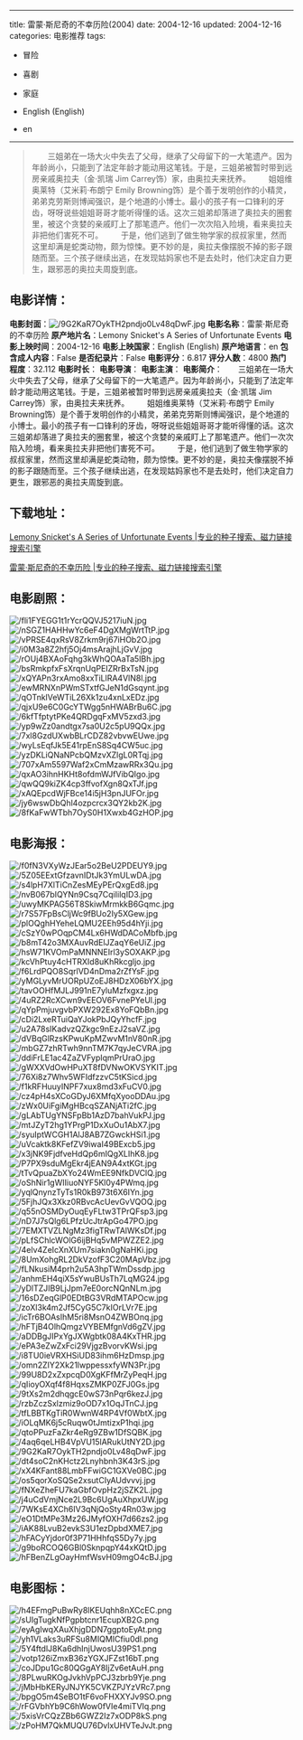 
---
title: 雷蒙·斯尼奇的不幸历险(2004)
date: 2004-12-16
updated: 2004-12-16
categories: 电影推荐
tags:
- 冒险
- 喜剧
- 家庭

- English (English)
- en
---


> 　　三姐弟在一场大火中失去了父母，继承了父母留下的一大笔遗产。因为年龄尚小，只能到了法定年龄才能动用这笔钱。于是，三姐弟被暂时带到远房亲戚奥拉夫（金·凯瑞 Jim Carrey饰）家，由奥拉夫来抚养。 　　姐姐维奥莱特（艾米莉·布朗宁 Emily Browning饰）是个善于发明创作的小精灵，弟弟克劳斯则博闻强识，是个地道的小博士。最小的孩子有一口锋利的牙齿，呀呀说些姐姐哥哥才能听得懂的话。这次三姐弟却落进了奥拉夫的圈套里，被这个贪婪的亲戚盯上了那笔遗产。他们一次次陷入险境，看来奥拉夫非把他们害死不可。 　　于是，他们逃到了做生物学家的叔叔家里，然而这里却满是蛇类动物，颇为惊悚。更不妙的是，奥拉夫像摆脱不掉的影子跟随而至。三个孩子继续出逃，在发现姑妈家也不是去处时，他们决定自力更生，跟邪恶的奥拉夫周旋到底。

## **电影详情**：

**电影封面**：<img src="https://image.tmdb.org/t/p/w200/9G2KaR7OykTH2pndjo0Lv48qDwF.jpg" alt="/9G2KaR7OykTH2pndjo0Lv48qDwF.jpg" title="/9G2KaR7OykTH2pndjo0Lv48qDwF.jpg">
**电影名称**：雷蒙·斯尼奇的不幸历险
**原产地片名**：Lemony Snicket's A Series of Unfortunate Events
**电影上映时间**：2004-12-16
**电影上映国家**：English (English)
**原产地语言**：en
**包含成人内容**：False
**是否纪录片**：False
**电影评分**：6.817
**评分人数**：4800
**热门程度**：32.112
**电影时长**：
**电影导演**：
**电影主演**：
**电影简介**：　　三姐弟在一场大火中失去了父母，继承了父母留下的一大笔遗产。因为年龄尚小，只能到了法定年龄才能动用这笔钱。于是，三姐弟被暂时带到远房亲戚奥拉夫（金·凯瑞 Jim Carrey饰）家，由奥拉夫来抚养。 　　姐姐维奥莱特（艾米莉·布朗宁 Emily Browning饰）是个善于发明创作的小精灵，弟弟克劳斯则博闻强识，是个地道的小博士。最小的孩子有一口锋利的牙齿，呀呀说些姐姐哥哥才能听得懂的话。这次三姐弟却落进了奥拉夫的圈套里，被这个贪婪的亲戚盯上了那笔遗产。他们一次次陷入险境，看来奥拉夫非把他们害死不可。 　　于是，他们逃到了做生物学家的叔叔家里，然而这里却满是蛇类动物，颇为惊悚。更不妙的是，奥拉夫像摆脱不掉的影子跟随而至。三个孩子继续出逃，在发现姑妈家也不是去处时，他们决定自力更生，跟邪恶的奥拉夫周旋到底。

## **下载地址**：
[Lemony Snicket's A Series of Unfortunate Events |专业的种子搜索、磁力链接搜索引擎](https://movie.amd794.com:2083/?search=Lemony%20Snicket%27s%20A%20Series%20of%20Unfortunate%20Events&ordering=&mode=match_phrase&page_size=10&page=1)

[雷蒙·斯尼奇的不幸历险 |专业的种子搜索、磁力链接搜索引擎](https://movie.amd794.com:2083/?search=%E9%9B%B7%E8%92%99%C2%B7%E6%96%AF%E5%B0%BC%E5%A5%87%E7%9A%84%E4%B8%8D%E5%B9%B8%E5%8E%86%E9%99%A9&ordering=&mode=match_phrase&page_size=10&page=1)
 

## **电影剧照**：
<img src="https://image.tmdb.org/t/p/original/fli1FYEGG1t1rYcrQQVJ5217iuN.jpg" alt="/fli1FYEGG1t1rYcrQQVJ5217iuN.jpg" title="/fli1FYEGG1t1rYcrQQVJ5217iuN.jpg"><img src="https://image.tmdb.org/t/p/original/nSGZ1HAHHwYc6eF4DgXMgWrtTtP.jpg" alt="/nSGZ1HAHHwYc6eF4DgXMgWrtTtP.jpg" title="/nSGZ1HAHHwYc6eF4DgXMgWrtTtP.jpg"><img src="https://image.tmdb.org/t/p/original/vPRSE4qxRsV8Zrkm9rj67iHOb2O.jpg" alt="/vPRSE4qxRsV8Zrkm9rj67iHOb2O.jpg" title="/vPRSE4qxRsV8Zrkm9rj67iHOb2O.jpg"><img src="https://image.tmdb.org/t/p/original/i0M3a8Z2hfj5Oj4msArajhLjGvV.jpg" alt="/i0M3a8Z2hfj5Oj4msArajhLjGvV.jpg" title="/i0M3a8Z2hfj5Oj4msArajhLjGvV.jpg"><img src="https://image.tmdb.org/t/p/original/rOUj4BXAoFqhg3kWhQOAaTa5IBh.jpg" alt="/rOUj4BXAoFqhg3kWhQOAaTa5IBh.jpg" title="/rOUj4BXAoFqhg3kWhQOAaTa5IBh.jpg"><img src="https://image.tmdb.org/t/p/original/bsRmkpfxFsXrqnUqPEIZRrBxTsN.jpg" alt="/bsRmkpfxFsXrqnUqPEIZRrBxTsN.jpg" title="/bsRmkpfxFsXrqnUqPEIZRrBxTsN.jpg"><img src="https://image.tmdb.org/t/p/original/xQYAPn3rxAmo8xxTiLlRA4VlN8l.jpg" alt="/xQYAPn3rxAmo8xxTiLlRA4VlN8l.jpg" title="/xQYAPn3rxAmo8xxTiLlRA4VlN8l.jpg"><img src="https://image.tmdb.org/t/p/original/ewMRNXnPWmSTxtfGJeN1dGsqynt.jpg" alt="/ewMRNXnPWmSTxtfGJeN1dGsqynt.jpg" title="/ewMRNXnPWmSTxtfGJeN1dGsqynt.jpg"><img src="https://image.tmdb.org/t/p/original/qOTnklVeWTiL26Xk1zu4xnLxEDz.jpg" alt="/qOTnklVeWTiL26Xk1zu4xnLxEDz.jpg" title="/qOTnklVeWTiL26Xk1zu4xnLxEDz.jpg"><img src="https://image.tmdb.org/t/p/original/qjxU9e6C0GcYTWgg5nHWABrBu6C.jpg" alt="/qjxU9e6C0GcYTWgg5nHWABrBu6C.jpg" title="/qjxU9e6C0GcYTWgg5nHWABrBu6C.jpg"><img src="https://image.tmdb.org/t/p/original/6kfTfptytPKe4QRDgqFxMV5zxd3.jpg" alt="/6kfTfptytPKe4QRDgqFxMV5zxd3.jpg" title="/6kfTfptytPKe4QRDgqFxMV5zxd3.jpg"><img src="https://image.tmdb.org/t/p/original/yp9wZz0andtgx7sa0U2c5pU9QQx.jpg" alt="/yp9wZz0andtgx7sa0U2c5pU9QQx.jpg" title="/yp9wZz0andtgx7sa0U2c5pU9QQx.jpg"><img src="https://image.tmdb.org/t/p/original/7xl8GzdUXwbBLrCDZ82vbvwEUwe.jpg" alt="/7xl8GzdUXwbBLrCDZ82vbvwEUwe.jpg" title="/7xl8GzdUXwbBLrCDZ82vbvwEUwe.jpg"><img src="https://image.tmdb.org/t/p/original/wyLsEqfJk5E41rpEnS8Sq4CW5uc.jpg" alt="/wyLsEqfJk5E41rpEnS8Sq4CW5uc.jpg" title="/wyLsEqfJk5E41rpEnS8Sq4CW5uc.jpg"><img src="https://image.tmdb.org/t/p/original/yzDKLiQNaNPcbQMzvXZlgL0RTqj.jpg" alt="/yzDKLiQNaNPcbQMzvXZlgL0RTqj.jpg" title="/yzDKLiQNaNPcbQMzvXZlgL0RTqj.jpg"><img src="https://image.tmdb.org/t/p/original/707xAm5597Waf2xCmMzawRRx3Qu.jpg" alt="/707xAm5597Waf2xCmMzawRRx3Qu.jpg" title="/707xAm5597Waf2xCmMzawRRx3Qu.jpg"><img src="https://image.tmdb.org/t/p/original/qxAO3ihnHKHt8ofdmWJfVibQIgo.jpg" alt="/qxAO3ihnHKHt8ofdmWJfVibQIgo.jpg" title="/qxAO3ihnHKHt8ofdmWJfVibQIgo.jpg"><img src="https://image.tmdb.org/t/p/original/qwQQ9kiZK4cp3ffvofXgn8QxTJf.jpg" alt="/qwQQ9kiZK4cp3ffvofXgn8QxTJf.jpg" title="/qwQQ9kiZK4cp3ffvofXgn8QxTJf.jpg"><img src="https://image.tmdb.org/t/p/original/xAQEpcdWjFBce14i5jH3pnJUFOr.jpg" alt="/xAQEpcdWjFBce14i5jH3pnJUFOr.jpg" title="/xAQEpcdWjFBce14i5jH3pnJUFOr.jpg"><img src="https://image.tmdb.org/t/p/original/jy6wswDbQhl4ozpcrcx3QY2kb2K.jpg" alt="/jy6wswDbQhl4ozpcrcx3QY2kb2K.jpg" title="/jy6wswDbQhl4ozpcrcx3QY2kb2K.jpg"><img src="https://image.tmdb.org/t/p/original/8fKaFwWTbh7OyS0H1Xwxb4GzHOP.jpg" alt="/8fKaFwWTbh7OyS0H1Xwxb4GzHOP.jpg" title="/8fKaFwWTbh7OyS0H1Xwxb4GzHOP.jpg">

## **电影海报**：
<img src="https://image.tmdb.org/t/p/original/f0fN3VXyWzJEar5o2BeU2PDEUY9.jpg" alt="/f0fN3VXyWzJEar5o2BeU2PDEUY9.jpg" title="/f0fN3VXyWzJEar5o2BeU2PDEUY9.jpg"><img src="https://image.tmdb.org/t/p/original/5Z05EExtGfzavnIDtJk3YmULwDA.jpg" alt="/5Z05EExtGfzavnIDtJk3YmULwDA.jpg" title="/5Z05EExtGfzavnIDtJk3YmULwDA.jpg"><img src="https://image.tmdb.org/t/p/original/s4lpH7XlTiCnZesMEyPErQxgEd8.jpg" alt="/s4lpH7XlTiCnZesMEyPErQxgEd8.jpg" title="/s4lpH7XlTiCnZesMEyPErQxgEd8.jpg"><img src="https://image.tmdb.org/t/p/original/nvB067bIQYNn9Csq7CqiIilqID3.jpg" alt="/nvB067bIQYNn9Csq7CqiIilqID3.jpg" title="/nvB067bIQYNn9Csq7CqiIilqID3.jpg"><img src="https://image.tmdb.org/t/p/original/uwyMKPAG56T8SkiwMrmkkB6Gqmc.jpg" alt="/uwyMKPAG56T8SkiwMrmkkB6Gqmc.jpg" title="/uwyMKPAG56T8SkiwMrmkkB6Gqmc.jpg"><img src="https://image.tmdb.org/t/p/original/r7S57FpBsCljWc9fBUo2Iy5XGew.jpg" alt="/r7S57FpBsCljWc9fBUo2Iy5XGew.jpg" title="/r7S57FpBsCljWc9fBUo2Iy5XGew.jpg"><img src="https://image.tmdb.org/t/p/original/plOQghHYeheLQMU2EEh95d4hYji.jpg" alt="/plOQghHYeheLQMU2EEh95d4hYji.jpg" title="/plOQghHYeheLQMU2EEh95d4hYji.jpg"><img src="https://image.tmdb.org/t/p/original/cSzY0wPOqpCM4Lx6HWdDACoMbfb.jpg" alt="/cSzY0wPOqpCM4Lx6HWdDACoMbfb.jpg" title="/cSzY0wPOqpCM4Lx6HWdDACoMbfb.jpg"><img src="https://image.tmdb.org/t/p/original/b8mT42o3MXAuvRdElJZaqY6eUiZ.jpg" alt="/b8mT42o3MXAuvRdElJZaqY6eUiZ.jpg" title="/b8mT42o3MXAuvRdElJZaqY6eUiZ.jpg"><img src="https://image.tmdb.org/t/p/original/hsW71KVOmPaMNNNEIrl3ySOXAKP.jpg" alt="/hsW71KVOmPaMNNNEIrl3ySOXAKP.jpg" title="/hsW71KVOmPaMNNNEIrl3ySOXAKP.jpg"><img src="https://image.tmdb.org/t/p/original/kcVhPtuy4cHTRXId8uKhRkcgljo.jpg" alt="/kcVhPtuy4cHTRXId8uKhRkcgljo.jpg" title="/kcVhPtuy4cHTRXId8uKhRkcgljo.jpg"><img src="https://image.tmdb.org/t/p/original/f6LrdPQO8SqrlVD4nDma2rZfYsF.jpg" alt="/f6LrdPQO8SqrlVD4nDma2rZfYsF.jpg" title="/f6LrdPQO8SqrlVD4nDma2rZfYsF.jpg"><img src="https://image.tmdb.org/t/p/original/yMGLyvMrUORpUZoEJ8HDzX06bYX.jpg" alt="/yMGLyvMrUORpUZoEJ8HDzX06bYX.jpg" title="/yMGLyvMrUORpUZoEJ8HDzX06bYX.jpg"><img src="https://image.tmdb.org/t/p/original/tavOOHfMJLJ991nE7yluMzfxgxz.jpg" alt="/tavOOHfMJLJ991nE7yluMzfxgxz.jpg" title="/tavOOHfMJLJ991nE7yluMzfxgxz.jpg"><img src="https://image.tmdb.org/t/p/original/4uRZ2RcXCwn9vEEOV6FvnePYeUl.jpg" alt="/4uRZ2RcXCwn9vEEOV6FvnePYeUl.jpg" title="/4uRZ2RcXCwn9vEEOV6FvnePYeUl.jpg"><img src="https://image.tmdb.org/t/p/original/qYpPmjuvgvbPXW292Ex8YoFQbBn.jpg" alt="/qYpPmjuvgvbPXW292Ex8YoFQbBn.jpg" title="/qYpPmjuvgvbPXW292Ex8YoFQbBn.jpg"><img src="https://image.tmdb.org/t/p/original/cDi2LxeRTuiQaYJokPbJQyYhcfF.jpg" alt="/cDi2LxeRTuiQaYJokPbJQyYhcfF.jpg" title="/cDi2LxeRTuiQaYJokPbJQyYhcfF.jpg"><img src="https://image.tmdb.org/t/p/original/u2A78sIKadvzQZkgc9nEzJ2saVZ.jpg" alt="/u2A78sIKadvzQZkgc9nEzJ2saVZ.jpg" title="/u2A78sIKadvzQZkgc9nEzJ2saVZ.jpg"><img src="https://image.tmdb.org/t/p/original/dVBqGlRzsKPwuKpMZwvM1nV80nR.jpg" alt="/dVBqGlRzsKPwuKpMZwvM1nV80nR.jpg" title="/dVBqGlRzsKPwuKpMZwvM1nV80nR.jpg"><img src="https://image.tmdb.org/t/p/original/mbGZ7zhRTwh9nnTM7K7qyJeCVRA.jpg" alt="/mbGZ7zhRTwh9nnTM7K7qyJeCVRA.jpg" title="/mbGZ7zhRTwh9nnTM7K7qyJeCVRA.jpg"><img src="https://image.tmdb.org/t/p/original/ddiFrLE1ac4ZaZVFypIqmPrUraO.jpg" alt="/ddiFrLE1ac4ZaZVFypIqmPrUraO.jpg" title="/ddiFrLE1ac4ZaZVFypIqmPrUraO.jpg"><img src="https://image.tmdb.org/t/p/original/gWXXVdOwHPuXT8fDVNwOKVSYKIT.jpg" alt="/gWXXVdOwHPuXT8fDVNwOKVSYKIT.jpg" title="/gWXXVdOwHPuXT8fDVNwOKVSYKIT.jpg"><img src="https://image.tmdb.org/t/p/original/76Xi8z7Whv5WFIdfzzvC5tKSicd.jpg" alt="/76Xi8z7Whv5WFIdfzzvC5tKSicd.jpg" title="/76Xi8z7Whv5WFIdfzzvC5tKSicd.jpg"><img src="https://image.tmdb.org/t/p/original/f1kRFHuuyINPF7xux8md3xFuCV0.jpg" alt="/f1kRFHuuyINPF7xux8md3xFuCV0.jpg" title="/f1kRFHuuyINPF7xux8md3xFuCV0.jpg"><img src="https://image.tmdb.org/t/p/original/cz4pH4sXCoGDyJ6XMfqXyooDDAu.jpg" alt="/cz4pH4sXCoGDyJ6XMfqXyooDDAu.jpg" title="/cz4pH4sXCoGDyJ6XMfqXyooDDAu.jpg"><img src="https://image.tmdb.org/t/p/original/zWx0UiFgiMgHBcqSZANjATi2fC.jpg" alt="/zWx0UiFgiMgHBcqSZANjATi2fC.jpg" title="/zWx0UiFgiMgHBcqSZANjATi2fC.jpg"><img src="https://image.tmdb.org/t/p/original/gLAbTUgYNSFpBb1AzD7bahVukPJ.jpg" alt="/gLAbTUgYNSFpBb1AzD7bahVukPJ.jpg" title="/gLAbTUgYNSFpBb1AzD7bahVukPJ.jpg"><img src="https://image.tmdb.org/t/p/original/mtJZyT2hg1YPrgP1DxXuOu1AbX7.jpg" alt="/mtJZyT2hg1YPrgP1DxXuOu1AbX7.jpg" title="/mtJZyT2hg1YPrgP1DxXuOu1AbX7.jpg"><img src="https://image.tmdb.org/t/p/original/syuIptWCGH1AlJ8AB7ZGwckHSi1.jpg" alt="/syuIptWCGH1AlJ8AB7ZGwckHSi1.jpg" title="/syuIptWCGH1AlJ8AB7ZGwckHSi1.jpg"><img src="https://image.tmdb.org/t/p/original/uVcaktk8KFefZV9iwaI49BExcb5.jpg" alt="/uVcaktk8KFefZV9iwaI49BExcb5.jpg" title="/uVcaktk8KFefZV9iwaI49BExcb5.jpg"><img src="https://image.tmdb.org/t/p/original/x3jNK9FjdfveHdQp6mIQgXLIhK8.jpg" alt="/x3jNK9FjdfveHdQp6mIQgXLIhK8.jpg" title="/x3jNK9FjdfveHdQp6mIQgXLIhK8.jpg"><img src="https://image.tmdb.org/t/p/original/P7PX9sduMgEkr4jEAN9A4xtKGt.jpg" alt="/P7PX9sduMgEkr4jEAN9A4xtKGt.jpg" title="/P7PX9sduMgEkr4jEAN9A4xtKGt.jpg"><img src="https://image.tmdb.org/t/p/original/tTvQpuaZbXYo24WmEE9NfkDVClQ.jpg" alt="/tTvQpuaZbXYo24WmEE9NfkDVClQ.jpg" title="/tTvQpuaZbXYo24WmEE9NfkDVClQ.jpg"><img src="https://image.tmdb.org/t/p/original/oShNir1gWIIiuoNYF5Kl0y4PWmq.jpg" alt="/oShNir1gWIIiuoNYF5Kl0y4PWmq.jpg" title="/oShNir1gWIIiuoNYF5Kl0y4PWmq.jpg"><img src="https://image.tmdb.org/t/p/original/yqlQnynzTyTs1R0kB973t6X6IYn.jpg" alt="/yqlQnynzTyTs1R0kB973t6X6IYn.jpg" title="/yqlQnynzTyTs1R0kB973t6X6IYn.jpg"><img src="https://image.tmdb.org/t/p/original/5FjhJQx3Xkz0RBvcAcUevGvVQOQ.jpg" alt="/5FjhJQx3Xkz0RBvcAcUevGvVQOQ.jpg" title="/5FjhJQx3Xkz0RBvcAcUevGvVQOQ.jpg"><img src="https://image.tmdb.org/t/p/original/q55nOSMDyOuqEyFLtw3TPrQFsp3.jpg" alt="/q55nOSMDyOuqEyFLtw3TPrQFsp3.jpg" title="/q55nOSMDyOuqEyFLtw3TPrQFsp3.jpg"><img src="https://image.tmdb.org/t/p/original/nD7J7sQlg6LPfzUcJtrApGo47PO.jpg" alt="/nD7J7sQlg6LPfzUcJtrApGo47PO.jpg" title="/nD7J7sQlg6LPfzUcJtrApGo47PO.jpg"><img src="https://image.tmdb.org/t/p/original/7EMXTVZLNgMz3figTRwTAlWKsDf.jpg" alt="/7EMXTVZLNgMz3figTRwTAlWKsDf.jpg" title="/7EMXTVZLNgMz3figTRwTAlWKsDf.jpg"><img src="https://image.tmdb.org/t/p/original/pLfSChlcWOlG6ijBHq5vMPWZZE2.jpg" alt="/pLfSChlcWOlG6ijBHq5vMPWZZE2.jpg" title="/pLfSChlcWOlG6ijBHq5vMPWZZE2.jpg"><img src="https://image.tmdb.org/t/p/original/4elv4ZeIcXnXUm7siakn0gNaHKi.jpg" alt="/4elv4ZeIcXnXUm7siakn0gNaHKi.jpg" title="/4elv4ZeIcXnXUm7siakn0gNaHKi.jpg"><img src="https://image.tmdb.org/t/p/original/8UmXohgRL2DkVzofF3C20MApVbz.jpg" alt="/8UmXohgRL2DkVzofF3C20MApVbz.jpg" title="/8UmXohgRL2DkVzofF3C20MApVbz.jpg"><img src="https://image.tmdb.org/t/p/original/fLNkusiM4prh2u5A3hpTWmDssdp.jpg" alt="/fLNkusiM4prh2u5A3hpTWmDssdp.jpg" title="/fLNkusiM4prh2u5A3hpTWmDssdp.jpg"><img src="https://image.tmdb.org/t/p/original/anhmEH4qiX5sYwuBUsTh7LqMG24.jpg" alt="/anhmEH4qiX5sYwuBUsTh7LqMG24.jpg" title="/anhmEH4qiX5sYwuBUsTh7LqMG24.jpg"><img src="https://image.tmdb.org/t/p/original/yDlTZJIB9LjJpm7eE0orcNQnNLm.jpg" alt="/yDlTZJIB9LjJpm7eE0orcNQnNLm.jpg" title="/yDlTZJIB9LjJpm7eE0orcNQnNLm.jpg"><img src="https://image.tmdb.org/t/p/original/16sDZeqGlP0EDtBG3VRdMTAPOcw.jpg" alt="/16sDZeqGlP0EDtBG3VRdMTAPOcw.jpg" title="/16sDZeqGlP0EDtBG3VRdMTAPOcw.jpg"><img src="https://image.tmdb.org/t/p/original/zoXl3k4m2Jf5CyG5C7kIOrLVr7E.jpg" alt="/zoXl3k4m2Jf5CyG5C7kIOrLVr7E.jpg" title="/zoXl3k4m2Jf5CyG5C7kIOrLVr7E.jpg"><img src="https://image.tmdb.org/t/p/original/icTr6BOAsIhM5ri8MsnO4ZWBOnq.jpg" alt="/icTr6BOAsIhM5ri8MsnO4ZWBOnq.jpg" title="/icTr6BOAsIhM5ri8MsnO4ZWBOnq.jpg"><img src="https://image.tmdb.org/t/p/original/hFTjB4OlhQmgzVYBEMfgnVd6gZV.jpg" alt="/hFTjB4OlhQmgzVYBEMfgnVd6gZV.jpg" title="/hFTjB4OlhQmgzVYBEMfgnVd6gZV.jpg"><img src="https://image.tmdb.org/t/p/original/aDDBgJIPxYgJXWgbtk08A4KxTHR.jpg" alt="/aDDBgJIPxYgJXWgbtk08A4KxTHR.jpg" title="/aDDBgJIPxYgJXWgbtk08A4KxTHR.jpg"><img src="https://image.tmdb.org/t/p/original/ePA3eZwZxFci29VjgzBvorvKWsi.jpg" alt="/ePA3eZwZxFci29VjgzBvorvKWsi.jpg" title="/ePA3eZwZxFci29VjgzBvorvKWsi.jpg"><img src="https://image.tmdb.org/t/p/original/i8TU0ieVRXHSiUD83ihm6HzDmsp.jpg" alt="/i8TU0ieVRXHSiUD83ihm6HzDmsp.jpg" title="/i8TU0ieVRXHSiUD83ihm6HzDmsp.jpg"><img src="https://image.tmdb.org/t/p/original/omn2ZIY2Xk21lwppessxfyWN3Pr.jpg" alt="/omn2ZIY2Xk21lwppessxfyWN3Pr.jpg" title="/omn2ZIY2Xk21lwppessxfyWN3Pr.jpg"><img src="https://image.tmdb.org/t/p/original/99U8D2xZxpcqD0XgKFfMrZyPeqH.jpg" alt="/99U8D2xZxpcqD0XgKFfMrZyPeqH.jpg" title="/99U8D2xZxpcqD0XgKFfMrZyPeqH.jpg"><img src="https://image.tmdb.org/t/p/original/qIioyOXqf4f8HqxsZMKP0ZFJ0Gs.jpg" alt="/qIioyOXqf4f8HqxsZMKP0ZFJ0Gs.jpg" title="/qIioyOXqf4f8HqxsZMKP0ZFJ0Gs.jpg"><img src="https://image.tmdb.org/t/p/original/9tXs2m2dhqgcE0wS73nPqr6kezJ.jpg" alt="/9tXs2m2dhqgcE0wS73nPqr6kezJ.jpg" title="/9tXs2m2dhqgcE0wS73nPqr6kezJ.jpg"><img src="https://image.tmdb.org/t/p/original/rzbZczSxlzmiz9oOD7x1OqJTnCJ.jpg" alt="/rzbZczSxlzmiz9oOD7x1OqJTnCJ.jpg" title="/rzbZczSxlzmiz9oOD7x1OqJTnCJ.jpg"><img src="https://image.tmdb.org/t/p/original/tfLBBTKgTiR0WwnW4RP4Vf0WbtX.jpg" alt="/tfLBBTKgTiR0WwnW4RP4Vf0WbtX.jpg" title="/tfLBBTKgTiR0WwnW4RP4Vf0WbtX.jpg"><img src="https://image.tmdb.org/t/p/original/iOLqMK6j5cRuqw0tJmtizxP1hqi.jpg" alt="/iOLqMK6j5cRuqw0tJmtizxP1hqi.jpg" title="/iOLqMK6j5cRuqw0tJmtizxP1hqi.jpg"><img src="https://image.tmdb.org/t/p/original/qtoPPuzFaZkr4eRg9ZBw1DfSQBK.jpg" alt="/qtoPPuzFaZkr4eRg9ZBw1DfSQBK.jpg" title="/qtoPPuzFaZkr4eRg9ZBw1DfSQBK.jpg"><img src="https://image.tmdb.org/t/p/original/4aq6qeLHB4VpVU15lARukUtNY2D.jpg" alt="/4aq6qeLHB4VpVU15lARukUtNY2D.jpg" title="/4aq6qeLHB4VpVU15lARukUtNY2D.jpg"><img src="https://image.tmdb.org/t/p/original/9G2KaR7OykTH2pndjo0Lv48qDwF.jpg" alt="/9G2KaR7OykTH2pndjo0Lv48qDwF.jpg" title="/9G2KaR7OykTH2pndjo0Lv48qDwF.jpg"><img src="https://image.tmdb.org/t/p/original/dt4soC2nKHctz2Lnyhbnh3K43rS.jpg" alt="/dt4soC2nKHctz2Lnyhbnh3K43rS.jpg" title="/dt4soC2nKHctz2Lnyhbnh3K43rS.jpg"><img src="https://image.tmdb.org/t/p/original/xX4KFant88LmbFFwiGC1GXVe0BC.jpg" alt="/xX4KFant88LmbFFwiGC1GXVe0BC.jpg" title="/xX4KFant88LmbFFwiGC1GXVe0BC.jpg"><img src="https://image.tmdb.org/t/p/original/os5qorXoSQSe2xsutCIyAUdvvvj.jpg" alt="/os5qorXoSQSe2xsutCIyAUdvvvj.jpg" title="/os5qorXoSQSe2xsutCIyAUdvvvj.jpg"><img src="https://image.tmdb.org/t/p/original/fNXeZheFU7kaGbfOvpHz2jSZK2L.jpg" alt="/fNXeZheFU7kaGbfOvpHz2jSZK2L.jpg" title="/fNXeZheFU7kaGbfOvpHz2jSZK2L.jpg"><img src="https://image.tmdb.org/t/p/original/j4uCdVmjNce2L9Bc6UgAuXhpxUW.jpg" alt="/j4uCdVmjNce2L9Bc6UgAuXhpxUW.jpg" title="/j4uCdVmjNce2L9Bc6UgAuXhpxUW.jpg"><img src="https://image.tmdb.org/t/p/original/7WKsE4XCh6IV3qNjQoSty4Rn03w.jpg" alt="/7WKsE4XCh6IV3qNjQoSty4Rn03w.jpg" title="/7WKsE4XCh6IV3qNjQoSty4Rn03w.jpg"><img src="https://image.tmdb.org/t/p/original/eO1DtMPe3Mz26JMyfOXH7d66zs2.jpg" alt="/eO1DtMPe3Mz26JMyfOXH7d66zs2.jpg" title="/eO1DtMPe3Mz26JMyfOXH7d66zs2.jpg"><img src="https://image.tmdb.org/t/p/original/iAK88LvuB2evkS3U1ezDpbdXME7.jpg" alt="/iAK88LvuB2evkS3U1ezDpbdXME7.jpg" title="/iAK88LvuB2evkS3U1ezDpbdXME7.jpg"><img src="https://image.tmdb.org/t/p/original/hFACyYjdor0f3P71HHhfqS5Dy7y.jpg" alt="/hFACyYjdor0f3P71HHhfqS5Dy7y.jpg" title="/hFACyYjdor0f3P71HHhfqS5Dy7y.jpg"><img src="https://image.tmdb.org/t/p/original/g9boRCOQ6GBl0SknpqpY44xKQtD.jpg" alt="/g9boRCOQ6GBl0SknpqpY44xKQtD.jpg" title="/g9boRCOQ6GBl0SknpqpY44xKQtD.jpg"><img src="https://image.tmdb.org/t/p/original/hFBenZLgOayHmfWsvH09mgO4cBJ.jpg" alt="/hFBenZLgOayHmfWsvH09mgO4cBJ.jpg" title="/hFBenZLgOayHmfWsvH09mgO4cBJ.jpg">

## **电影图标**：
<img src="https://image.tmdb.org/t/p/original/h4EFmgPuBwRy8lKEUqhh8nXCcEC.png" alt="/h4EFmgPuBwRy8lKEUqhh8nXCcEC.png" title="/h4EFmgPuBwRy8lKEUqhh8nXCcEC.png"><img src="https://image.tmdb.org/t/p/original/sUIgTugkNfPgpbtcnr1EcupXB2G.png" alt="/sUIgTugkNfPgpbtcnr1EcupXB2G.png" title="/sUIgTugkNfPgpbtcnr1EcupXB2G.png"><img src="https://image.tmdb.org/t/p/original/eyAgIwqXAuXhjgDDN7ggptoEyAt.png" alt="/eyAgIwqXAuXhjgDDN7ggptoEyAt.png" title="/eyAgIwqXAuXhjgDDN7ggptoEyAt.png"><img src="https://image.tmdb.org/t/p/original/yh1VLaks3uRFSu8MIQMICfiu0dl.png" alt="/yh1VLaks3uRFSu8MIQMICfiu0dl.png" title="/yh1VLaks3uRFSu8MIQMICfiu0dl.png"><img src="https://image.tmdb.org/t/p/original/5Y4ftdlJ8Ka6dhInjUwosU39PS1.png" alt="/5Y4ftdlJ8Ka6dhInjUwosU39PS1.png" title="/5Y4ftdlJ8Ka6dhInjUwosU39PS1.png"><img src="https://image.tmdb.org/t/p/original/votp126iZmxB36zYGXJFZst16bT.png" alt="/votp126iZmxB36zYGXJFZst16bT.png" title="/votp126iZmxB36zYGXJFZst16bT.png"><img src="https://image.tmdb.org/t/p/original/coJDpu1Gc80QGgAY8IjZv6etAuH.png" alt="/coJDpu1Gc80QGgAY8IjZv6etAuH.png" title="/coJDpu1Gc80QGgAY8IjZv6etAuH.png"><img src="https://image.tmdb.org/t/p/original/8PLwuRKOgJvkhVpPCJ3zbrb9Yje.png" alt="/8PLwuRKOgJvkhVpPCJ3zbrb9Yje.png" title="/8PLwuRKOgJvkhVpPCJ3zbrb9Yje.png"><img src="https://image.tmdb.org/t/p/original/jMbHbKERyJNJYK5CVKZPJYzVRc7.png" alt="/jMbHbKERyJNJYK5CVKZPJYzVRc7.png" title="/jMbHbKERyJNJYK5CVKZPJYzVRc7.png"><img src="https://image.tmdb.org/t/p/original/bpgO5m4SeBO1tF6voFHXXYJv9SO.png" alt="/bpgO5m4SeBO1tF6voFHXXYJv9SO.png" title="/bpgO5m4SeBO1tF6voFHXXYJv9SO.png"><img src="https://image.tmdb.org/t/p/original/rFGVbhYb9C6hWow0fVIe4miTVIq.png" alt="/rFGVbhYb9C6hWow0fVIe4miTVIq.png" title="/rFGVbhYb9C6hWow0fVIe4miTVIq.png"><img src="https://image.tmdb.org/t/p/original/5xisVrCQzZBb6GWZ2Iz7xODP8kS.png" alt="/5xisVrCQzZBb6GWZ2Iz7xODP8kS.png" title="/5xisVrCQzZBb6GWZ2Iz7xODP8kS.png"><img src="https://image.tmdb.org/t/p/original/zPoHM7QkMUQU76DvlxUHVTeJvJt.png" alt="/zPoHM7QkMUQU76DvlxUHVTeJvJt.png" title="/zPoHM7QkMUQU76DvlxUHVTeJvJt.png">
